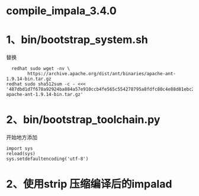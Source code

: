 # compile_impala_3.4.0



# 1、bin/bootstrap_system.sh 
  替换  

```shell
  redhat sudo wget -nv \
        https://archive.apache.org/dist/ant/binaries/apache-ant-1.9.14-bin.tar.gz
redhat sudo sha512sum -c - <<< '487dbd1d7f678a92924ba884a57e910ccb4fe565c554278795a8fdfc80c4e88d81ebc2ccecb5a8f353f0b2076572bb921499a2cadb064e0f44fc406a3c31da20  apache-ant-1.9.14-bin.tar.gz'
```

# 2、bin/bootstrap_toolchain.py
  开始地方添加 

```shell
import sys
reload(sys)
sys.setdefaultencoding('utf-8')
```



# 2、使用strip 压缩编译后的impalad
